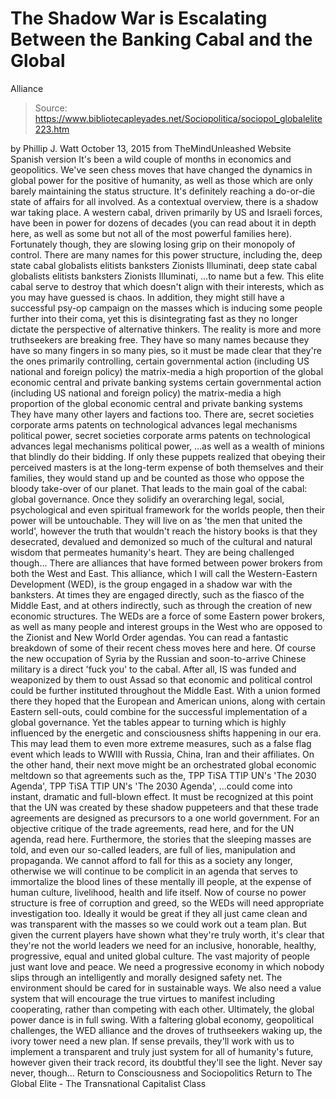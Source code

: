 # The Shadow War is Escalating Between the Banking Cabal and the Global 
Alliance

> Source: https://www.bibliotecapleyades.net/Sociopolitica/sociopol_globalelite223.htm

by Phillip J. Watt October 13, 2015 from TheMindUnleashed Website
Spanish version
It's been a wild couple of months in economics and geopolitics.
We've seen chess moves that have changed the dynamics in global power for the positive of humanity, as well as those which are only barely maintaining the status structure.
It's definitely reaching a do-or-die state of affairs for all involved.
As a contextual overview, there is a shadow war taking place. A western cabal, driven primarily by US and Israeli forces, have been in power for dozens of decades (you can read about it in depth here, as well as some but not all of the most powerful families here).
Fortunately though, they are slowing losing grip on their monopoly of control.
There are many names for this power structure, including the,
deep state cabal globalists elitists banksters Zionists Illuminati,
deep state
cabal
globalists
elitists
banksters
Zionists
Illuminati,
...to name but a few.
This elite cabal serve to destroy that which doesn't align with their interests, which as you may have guessed is chaos. In addition, they might still have a successful psy-op campaign on the masses which is inducing some people further into their coma, yet this is disintegrating fast as they no longer dictate the perspective of alternative thinkers.
The reality is more and more truthseekers are breaking free.
They have so many names because they have so many fingers in so many pies, so it must be made clear that they're the ones primarily controlling,
certain governmental action (including US national and foreign policy) the matrix-media a high proportion of the global economic central and private banking systems
certain governmental action (including US national and foreign policy)
the matrix-media
a high proportion of the global economic central and private banking systems
They have many other layers and factions too.
There are,
secret societies corporate arms patents on technological advances legal mechanisms political power,
secret societies
corporate arms
patents on technological advances
legal mechanisms
political power,
...as well as a wealth of minions that blindly do their bidding.
If only these puppets realized that obeying their perceived masters is at the long-term expense of both themselves and their families, they would stand up and be counted as those who oppose the bloody take-over of our planet.
That leads to the main goal of the cabal: global governance.
Once they solidify an overarching legal, social, psychological and even spiritual framework for the worlds people, then their power will be untouchable. They will live on as 'the men that united the world', however the truth that wouldn't reach the history books is that they desecrated, devalued and demonized so much of the cultural and natural wisdom that permeates humanity's heart.
They are being challenged though...
There are alliances that have formed between power brokers from both the West and East. This alliance, which I will call the Western-Eastern Development (WED), is the group engaged in a shadow war with the banksters.
At times they are engaged directly, such as the fiasco of the Middle East, and at others indirectly, such as through the creation of new economic structures.
The WEDs are a force of some Eastern power brokers, as well as many people and interest groups in the West who are opposed to the Zionist and New World Order agendas.
You can read a fantastic breakdown of some of their recent chess moves here and here.
Of course the new occupation of Syria by the Russian and soon-to-arrive Chinese military is a direct 'fuck you' to the cabal. After all, IS was funded and weaponized by them to oust Assad so that economic and political control could be further instituted throughout the Middle East.
With a union formed there they hoped that the European and American unions, along with certain Eastern sell-outs, could combine for the successful implementation of a global governance.
Yet the tables appear to turning which is highly influenced by the energetic and consciousness shifts happening in our era. This may lead them to even more extreme measures, such as a false flag event which leads to WWIII with Russia, China, Iran and their affiliates.
On the other hand, their next move might be an orchestrated global economic meltdown so that agreements such as the,
TPP TiSA TTIP UN's 'The 2030 Agenda',
TPP
TiSA
TTIP
UN's 'The 2030 Agenda',
...could come into instant, dramatic and full-blown effect.
It must be recognized at this point that the UN was created by these shadow puppeteers and that these trade agreements are designed as precursors to a one world government.
For an objective critique of the trade agreements, read here, and for the UN agenda, read here.
Furthermore, the stories that the sleeping masses are told, and even our so-called leaders, are full of lies, manipulation and propaganda.
We cannot afford to fall for this as a society any longer, otherwise we will continue to be complicit in an agenda that serves to immortalize the blood lines of these mentally ill people, at the expense of human culture, livelihood, health and life itself.
Now of course no power structure is free of corruption and greed, so the WEDs will need appropriate investigation too. Ideally it would be great if they all just came clean and was transparent with the masses so we could work out a team plan.
But given the current players have shown what they're truly worth, it's clear that they're not the world leaders we need for an inclusive, honorable, healthy, progressive, equal and united global culture.
The vast majority of people just want love and peace. We need a progressive economy in which nobody slips through an intelligently and morally designed safety net. The environment should be cared for in sustainable ways. We also need a value system that will encourage the true virtues to manifest including cooperating, rather than competing with each other.
Ultimately, the global power dance is in full swing.
With a faltering global economy, geopolitical challenges, the WED alliance and the droves of truthseekers waking up, the ivory tower need a new plan.
If sense prevails, they'll work with us to implement a transparent and truly just system for all of humanity's future, however given their track record, its doubtful they'll see the light.
Never say never, though...
Return to Consciousness and Sociopolitics
Return to The Global Elite - The Transnational Capitalist Class
